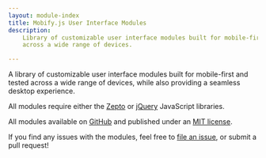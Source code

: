 ```yaml
---
layout: module-index
title: Mobify.js User Interface Modules
description:
    Library of customizable user interface modules built for mobile-first & tested
    across a wide range of devices.

---
```

A library of customizable user interface modules built for mobile-first
and tested across a wide range of devices, while also providing a seamless
desktop experience. 

All modules require either the [Zepto](http://zeptojs.com/) or
[jQuery](http://jquery.com/) JavaScript libraries.

All modules available on [GitHub](https://github.com/mobify/mobify-modules)
and published under an [MIT license](https://github.com/mobify/mobify-modules/blob/master/LICENSE).

If you find any issues with the modules, feel free to
[file an issue](https://github.com/mobify/mobify-modules/issues), or submit a pull request!
